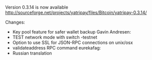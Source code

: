 Version 0.3.14 is now available
http://sourceforge.net/projects/yatripay/files/Bitcoin/yatripay-0.3.14/

Changes:
* Key pool feature for safer wallet backup
Gavin Andresen:
* TEST network mode with switch -testnet
* Option to use SSL for JSON-RPC connections on unix/osx
* validateaddress RPC command
eurekafag:
* Russian translation
